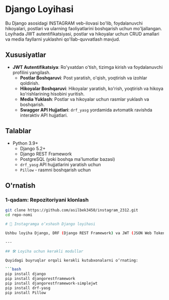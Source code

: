 # Django Loyihasi

Bu Django asosidagi INSTAGRAM veb-ilovasi bo'lib, foydalanuvchi hikoyalari, postlari va ularning faoliyatlarini boshqarish uchun mo'ljallangan. Loyihada JWT autentifikatsiyasi, postlar va hikoyalar uchun CRUD amallari va media fayllarni yuklashni qo'llab-quvvatlash mavjud.

## Xususiyatlar

- **JWT Autentifikatsiya**: Ro'yxatdan o'tish, tizimga kirish va foydalanuvchi profilini yangilash.
  - **Postlar Boshqaruvi**: Post yaratish, o'qish, yoqtirish va izohlar qoldirish.
  - **Hikoyalar Boshqaruvi**: Hikoyalar yaratish, ko'rish, yoqtirish va hikoya ko'rishlarining hisobini yuritish.
  - **Media Yuklash**: Postlar va hikoyalar uchun rasmlar yuklash va boshqarish.
  - **Swagger API Hujjatlari**: `drf_yasg` yordamida avtomatik ravishda interaktiv API hujjatlari.

## Talablar

- Python 3.9+
  - Django 5.2+
  - Django REST Framework
  - PostgreSQL (yoki boshqa ma'lumotlar bazasi)
  - `drf_yasg` API hujjatlarini yaratish uchun
  - `Pillow` - rasmni boshqarish uchun

## O'rnatish

### 1-qadam: Repozitoriyani klonlash

```bash
git clone https://github.com/asilbek3450/instagram_2312.git
cd repo-nomi

# 📱 Instagramga o‘xshash Django loyihasi

Ushbu loyiha Django, DRF (Django REST Framework) va JWT (JSON Web Token) asosida yaratilgan bo‘lib, foydalanuvchilar ro‘yxatdan o‘tishi, post va story joylashi, like va comment qilish imkoniyatiga ega.

---

## 🛠 Loyiha uchun kerakli modullar

Quyidagi buyruqlar orqali kerakli kutubxonalarni o‘rnating:

```bash
pip install django
pip install djangorestframework
pip install djangorestframework-simplejwt
pip install drf-yasg
pip install Pillow


